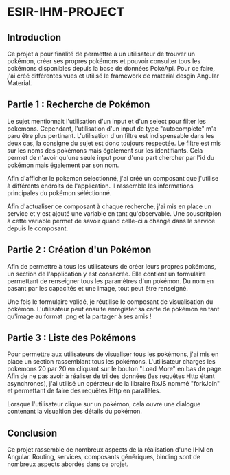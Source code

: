 # ESIR-IHM-PROJECT

## Introduction

Ce projet a pour finalité de permettre à un utilisateur de trouver un pokémon, créer ses propres pokémons et pouvoir consulter tous les pokémons disponibles depuis la base de données PokéApi.
Pour ce faire, j'ai créé différentes vues et utilisé le framework de material desgin Angular Material.

## Partie 1 : Recherche de Pokémon

Le sujet mentionnait l'utilisation d'un input et d'un select pour filter les pokemons. Cependant, l'utilisation d'un input de type "autocomplete" m'a paru être plus pertinant. L'utilisation d'un filtre est indispensable dans les deux cas, la consigne du sujet est donc toujours respectée. Le filtre est mis sur les noms des pokémons mais également sur les identifiants. Cela permet de n'avoir qu'une seule input pour d'une part chercher par l'id du pokémon mais également par son nom.

Afin d'afficher le pokemon selectionné, j'ai créé un composant que j'utilise à différents endroits de l'application.
Il rassemble les informations principales du pokémon séléctionné.

Afin d'actualiser ce composant à chaque recherche, j'ai mis en place un service et y est ajouté une variable en tant qu'observable.
Une souscritpion à cette variable permet de savoir quand celle-ci a changé dans le service depuis le composant.

## Partie 2 : Création d'un Pokémon

Afin de permettre à tous les utilisateurs de créer leurs propres pokémons, un section de l'application y est consacrée.
Elle contient un formulaire permettant de renseigner tous les paramètres d'un pokémon.
Du nom en pasant par les capacités et une image, tout peut être renseigné.

Une fois le formulaire validé, je réutilise le composant de visualisation du pokémon. L'utilisateur peut ensuite enregister sa carte de pokémon en tant qu'image au format .png et la partager à ses amis !

## Partie 3 : Liste des Pokémons

Pour permettre aux utilisateurs de visualiser tous les pokémons, j'ai mis en place un section rassemblant tous les pokémons. L'utilisateur charges les pokemons 20 par 20 en cliquant sur le bouton "Load More" en bas de page.
Afin de ne pas avoir à réaliser de tri des données (les requêtes Http étant asynchrones), j'ai utilisé un opérateur de la libraire RxJS nommé "forkJoin" et permettant de faire des requêtes Http en parallèles.

Lorsque l'utilisateur clique sur un pokémon, cela ouvre une dialogue contenant la visualtion des détails du pokémon.

## Conclusion

Ce projet rassemble de nombreux aspects de la réalisation d'une IHM en Angular. Routing, services, composants génériques, binding sont de nombreux aspects abordés dans ce projet.

